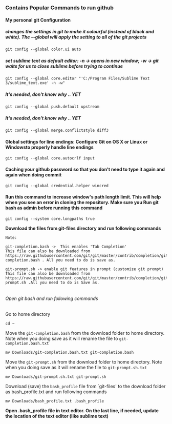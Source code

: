 ### Contains Popular Commands to run github


#### My personal git Configuration


##### changes the settings in git to make it colourful (instead of black and white). The --global will apply the setting to all of the git projects

`git config --global color.ui auto`


##### set sublime text as default editor: -n -> opens in new window; -w -> git waits for us to close sublime before trying to continue

`git config --global core.editor "'C:/Program Files/Sublime Text 3/sublime_text.exe' -n -w"`


##### It's needed, don't know why .. YET

`git config --global push.default upstream`


##### It's needed, don't know why .. YET

`git config --global merge.conflictstyle diff3`


#### Global settings for line endings:  Configure Git on OS X or Linux  or Windowsto properly handle line endings

`git config --global core.autocrlf input`


#### Caching your github password so that you don't need to type it again and again when doing commit

`git config --global credential.helper wincred`


#### Run this command to increase window's path length limit. This will help when you see an error in cloning the repository. Make sure you Run git bash as admin before running this command

`git config --system core.longpaths true`



**Download the files from git-files directory and run following commands**

```
Note: 

git-completion.bash ->  This enables 'Tab Completion' 
This file can also be downloaded from https://raw.githubusercontent.com/git/git/master/contrib/completion/git-completion.bash . All you need to do is save as.

git-prompt.sh -> enable git features in prompt (customize git prompt)
This file can also be downloaded from https://raw.githubusercontent.com/git/git/master/contrib/completion/git-prompt.sh .All you need to do is Save as.


```


###### Open git bash and run following commands


Go to home directory

`cd ~`

Move the `git-completion.bash` from the download folder to home directory. Note when you doing save as it will rename the file to `git-completion.bash.txt`

`mv Downloads/git-completion.bash.txt git-completion.bash`

Move the `git-prompt.sh` from the download folder to home directory. Note when you doing save as it will rename the file to `git-prompt.sh.txt`

`mv Downloads/git-prompt.sh.txt git-prompt.sh`

Download (save) the `bash_profile` file from `git-files' to the download folder as bash_profile.txt and run following commands

`mv Downloads/bash_profile.txt .bash_profile`


**Open .bash_profile file in text editor. On the last line, if needed, update the location of the text editor (like sublime text)**
